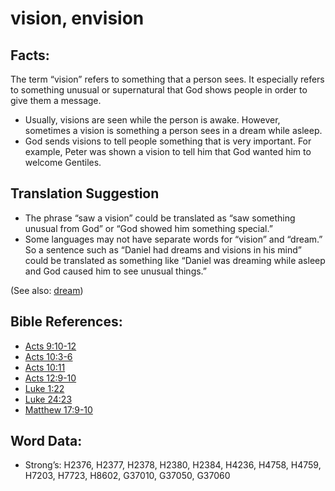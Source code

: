 # vision, envision

## Facts:

The term “vision” refers to something that a person sees. It especially refers to something unusual or supernatural that God shows people in order to give them a message.

* Usually, visions are seen while the person is awake. However, sometimes a vision is something a person sees in a dream while asleep.
* God sends visions to tell people something that is very important. For example, Peter was shown a vision to tell him that God wanted him to welcome Gentiles.

## Translation Suggestion

* The phrase “saw a vision” could be translated as “saw something unusual from God” or “God showed him something special.”
* Some languages may not have separate words for “vision” and “dream.” So a sentence such as “Daniel had dreams and visions in his mind” could be translated as something like “Daniel was dreaming while asleep and God caused him to see unusual things.”

(See also: [dream](../other/dream.md))

## Bible References:

* [Acts 9:10-12](rc://en/tn/help/act/09/10)
* [Acts 10:3-6](rc://en/tn/help/act/10/03)
* [Acts 10:11](rc://en/tn/help/act/10/11)
* [Acts 12:9-10](rc://en/tn/help/act/12/09)
* [Luke 1:22](rc://en/tn/help/luk/01/22)
* [Luke 24:23](rc://en/tn/help/luk/24/23)
* [Matthew 17:9-10](rc://en/tn/help/mat/17/09)

## Word Data:

* Strong’s: H2376, H2377, H2378, H2380, H2384, H4236, H4758, H4759, H7203, H7723, H8602, G37010, G37050, G37060
